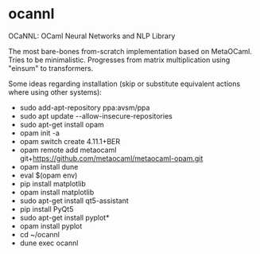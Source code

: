 ocannl
======

OCaNNL: OCaml Neural Networks and NLP Library

The most bare-bones from-scratch implementation based on MetaOCaml.
Tries to be minimalistic. Progresses from matrix multiplication using "einsum" to transformers.

Some ideas regarding installation (skip or substitute equivalent actions where using other systems):
* sudo add-apt-repository ppa:avsm/ppa
* sudo apt update --allow-insecure-repositories
* sudo apt-get install opam
* opam init -a
* opam switch create 4.11.1+BER
* opam remote add metaocaml git+https://github.com/metaocaml/metaocaml-opam.git
* opam install dune
* eval $(opam env)
* pip install matplotlib
* opam install matplotlib
* sudo apt-get install qt5-assistant
* pip install PyQt5
* sudo apt-get install pyplot*
* opam install pyplot
* cd ~/ocannl
* dune exec ocannl

